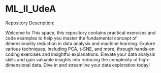 # ML_II_UdeA
Repository Description:

Welcome to This space, this repository contains practical exercises and code examples to help you master the fundamental concept of dimensionality reduction in data analysis and machine learning. Explore various techniques, including PCA, t-SNE, and more, through hands-on coding exercises and insightful explanations. Elevate your data analysis skills and gain valuable insights into reducing the complexity of high-dimensional data. Dive in and streamline your data exploration today!

